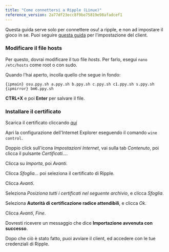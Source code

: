 ```yaml
---
title: "Come connettersi a Ripple (Linux)"
reference_version: 2a77df23ecc8f9be75819e98afadcef1
---
```

Questa guida serve solo per connettere osu! a ripple, e non ad impostare il gioco in se. Puoi seguire [questa guida](https://gist.github.com/Francesco149/a2f796683a4e5195458f4bb171d88eb0) per l'impostazione del client.

### Modificare il file hosts
Per questo, dovrai modificare il tuo file *hosts*. Per farlo, esegui `nano /etc/hosts` come root o con sudo.

Quando l'hai aperto, incolla quello che segue in fondo:

```
{ipmain} osu.ppy.sh a.ppy.sh b.ppy.sh c.ppy.sh c1.ppy.sh s.ppy.sh
{ipmirror} bm6.ppy.sh
```
**CTRL+X** e poi **Enter** per salvare il file.

### Installare il certificato
Scarica il certificato cliccando [*qui*](https://git.zxq.co/ripple/ripple-server-switcher/raw/master/RippleServerSwitcher/Resources/certificate.cer)

Apri la configurazione dell'Internet Explorer eseguendo il comando `wine control`.

Doppio click sull'icona *Impostazioni Internet*, vai sulla tab *Contenuto*, poi clicca il pulsante *Certificati...*.

Clicca su *Importa*, poi *Avanti*.

Clicca *Sfoglia...* poi seleziona il certificato di Ripple.

Clicca *Avanti*.

Seleziona *Posiziona tutti i certificati nel seguente archivio*, e clicca *Sfoglia*.

Seleziona **Autorità di certificazione radice attendibili**, e clicca *Ok*.

Clicca *Avanti*, *Fine*.

Dovresti ricevere un messaggio che dice **Importazione avvenuta con successo**.


Dopo che ciò è stato fatto, puoi avviare il client, ed accedere con le tue credenziali di Ripple.
